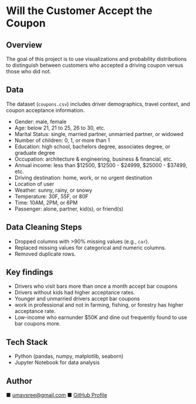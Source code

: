 # Will the Customer Accept the Coupon

## Overview
The goal of this project is to use visualizations and probability distributions to distinguish between customers 
who accepted a driving coupon versus those who did not.

## Data 
The dataset (`coupons.csv`) includes driver demographics, travel context, and coupon acceptance
information.
- Gender: male, female
- Age: below 21, 21 to 25, 26 to 30, etc.
- Marital Status: single, married partner, unmarried partner, or widowed
- Number of children: 0, 1, or more than 1
- Education: high school, bachelors degree, associates degree, or graduate degree
- Occupation: architecture & engineering, business & financial, etc.
- Annual income: less than $12500, $12500 - $24999, $25000 - $37499, etc.
- Driving destination: home, work, or no urgent destination
- Location of user
- Weather: sunny, rainy, or snowy
- Temperature: 30F, 55F, or 80F
- Time: 10AM, 2PM, or 6PM
- Passenger: alone, partner, kid(s), or friend(s)

## Data Cleaning Steps
- Dropped columns with >90% missing values (e.g., `car`).
- Replaced missing values for categorical and numeric columns.
- Removed duplicate rows.

   
## Key findings
- Drivers who visit bars more than once a month accept bar coupons
- Drivers without kids had higher acceptance rates.
- Younger and unmarried drivers accept bar coupons
- work in professional and not in farming, fishing, or forestry has higher acceptance rate.
- Low-income who earnunder $50K and dine out frequently found to use bar coupons more.

## Tech Stack
- Python (pandas, numpy, matplotlib, seaborn)
- Jupyter Notebook for data analysis

## Author
■ umavsree@gmail.com
■ [GitHub Profile](https://github.com/umavsree)
